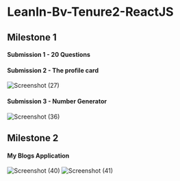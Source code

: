 # LeanIn-Bv-Tenure2-ReactJS

## Milestone 1

#### Submission 1 - 20 Questions
#### Submission 2 - The profile card
![Screenshot (27)](https://user-images.githubusercontent.com/74834336/137471605-59cca186-e22a-4f98-867d-58bbff156da8.png)
#### Submission 3 - Number Generator
![Screenshot (36)](https://user-images.githubusercontent.com/74834336/138343322-7dda0164-f511-4cb1-87a6-4b8b8efa411f.png)

## Milestone 2

#### My Blogs Application
![Screenshot (40)](https://user-images.githubusercontent.com/74834336/140750766-3bd4762e-34a3-4481-b5dc-d767cc0e17b9.png)
![Screenshot (41)](https://user-images.githubusercontent.com/74834336/140750778-3ce0cb23-8383-4219-9588-d9ed8174cedd.png)
